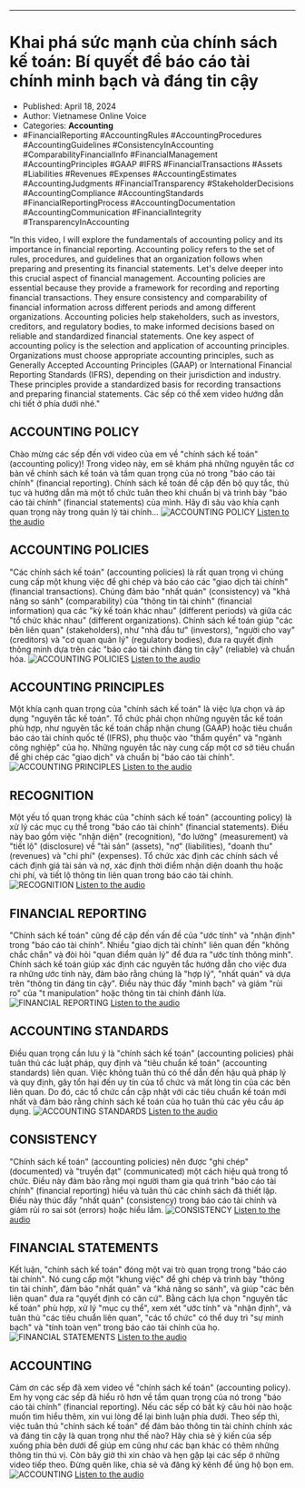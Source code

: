 
---

# Khai phá sức mạnh của chính sách kế toán: Bí quyết để báo cáo tài chính minh bạch và đáng tin cậy

- Published: April 18, 2024
- Author: Vietnamese Online Voice
- Categories: **Accounting**
- #FinancialReporting #AccountingRules #AccountingProcedures #AccountingGuidelines #ConsistencyInAccounting #ComparabilityFinancialInfo #FinancialManagement #AccountingPrinciples #GAAP #IFRS #FinancialTransactions #Assets #Liabilities #Revenues #Expenses #AccountingEstimates #AccountingJudgments #FinancialTransparency #StakeholderDecisions #AccountingCompliance #AccountingStandards #FinancialReportingProcess #AccountingDocumentation #AccountingCommunication #FinancialIntegrity #TransparencyInAccounting

"In this video, I will explore the fundamentals of accounting policy and its importance in financial reporting. Accounting policy refers to the set of rules, procedures, and guidelines that an organization follows when preparing and presenting its financial statements. Let's delve deeper into this crucial aspect of financial management. Accounting policies are essential because they provide a framework for recording and reporting financial transactions. They ensure consistency and comparability of financial information across different periods and among different organizations. Accounting policies help stakeholders, such as investors, creditors, and regulatory bodies, to make informed decisions based on reliable and standardized financial statements. One key aspect of accounting policy is the selection and application of accounting principles. Organizations must choose appropriate accounting principles, such as Generally Accepted Accounting Principles (GAAP) or International Financial Reporting Standards (IFRS), depending on their jurisdiction and industry. These principles provide a standardized basis for recording transactions and preparing financial statements. Các sếp có thể xem video hướng dẫn chi tiết ở phía dưới nhé."


## ACCOUNTING POLICY

Chào mừng các sếp đến với video của em về "chính sách kế toán" (accounting policy)! Trong video này, em sẽ khám phá những nguyên tắc cơ bản về chính sách kế toán và tầm quan trọng của nó trong "báo cáo tài chính" (financial reporting). Chính sách kế toán đề cập đến bộ quy tắc, thủ tục và hướng dẫn mà một tổ chức tuân theo khi chuẩn bị và trình bày "báo cáo tài chính" (financial statements) của mình. Hãy đi sâu vào khía cạnh quan trọng này trong quản lý tài chính...
![ACCOUNTING POLICY](https://http-archiver-apis-production-80.schnworks.com/storage/images/transitions/2024-04-18/transition--23265453126-Montserrat-Thin-673AB7.jpg)
[Listen to the audio](https://http-archiver-apis-production-80.schnworks.com/storage/audio/file-20716343920.mp3)



## ACCOUNTING POLICIES

"Các chính sách kế toán" (accounting policies) là rất quan trọng vì chúng cung cấp một khung việc để ghi chép và báo cáo các "giao dịch tài chính" (financial transactions). Chúng đảm bảo "nhất quán" (consistency) và "khả năng so sánh" (comparability) của "thông tin tài chính" (financial information) qua các "kỳ kế toán khác nhau" (different periods) và giữa các "tổ chức khác nhau" (different organizations). Chính sách kế toán giúp "các bên liên quan" (stakeholders), như "nhà đầu tư" (investors), "người cho vay" (creditors) và "cơ quan quản lý" (regulatory bodies), đưa ra quyết định thông minh dựa trên các "báo cáo tài chính đáng tin cậy" (reliable) và chuẩn hóa.
![ACCOUNTING POLICIES](https://http-archiver-apis-production-80.schnworks.com/storage/images/transitions/2024-04-18/transition--3521117754-Montserrat-Regular-880E4F.jpg)
[Listen to the audio](https://http-archiver-apis-production-80.schnworks.com/storage/audio/file-12537910007.mp3)



## ACCOUNTING PRINCIPLES

Một khía cạnh quan trọng của "chính sách kế toán" là việc lựa chọn và áp dụng "nguyên tắc kế toán". Tổ chức phải chọn những nguyên tắc kế toán phù hợp, như nguyên tắc kế toán chấp nhận chung (GAAP) hoặc tiêu chuẩn báo cáo tài chính quốc tế (IFRS), phụ thuộc vào "thẩm quyền" và "ngành công nghiệp" của họ. Những nguyên tắc này cung cấp một cơ sở tiêu chuẩn để ghi chép các "giao dịch" và chuẩn bị "báo cáo tài chính".
![ACCOUNTING PRINCIPLES](https://http-archiver-apis-production-80.schnworks.com/storage/images/transitions/2024-04-18/transition--36927822169-Montserrat-Thin-512DA8.jpg)
[Listen to the audio](https://http-archiver-apis-production-80.schnworks.com/storage/audio/file-8671895045.mp3)



## RECOGNITION

Một yếu tố quan trọng khác của "chính sách kế toán" (accounting policy) là xử lý các mục cụ thể trong "báo cáo tài chính" (financial statements). Điều này bao gồm việc "nhận diện" (recognition), "đo lường" (measurement) và "tiết lộ" (disclosure) về "tài sản" (assets), "nợ" (liabilities), "doanh thu" (revenues) và "chi phí" (expenses). Tổ chức xác định các chính sách về cách định giá tài sản và nợ, xác định thời điểm nhận diện doanh thu hoặc chi phí, và tiết lộ thông tin liên quan trong báo cáo tài chính.
![RECOGNITION](https://http-archiver-apis-production-80.schnworks.com/storage/images/transitions/2024-04-18/transition--42472766506-Montserrat-Medium-9C27B0.jpg)
[Listen to the audio](https://http-archiver-apis-production-80.schnworks.com/storage/audio/file-9716593395.mp3)



## FINANCIAL REPORTING

"Chính sách kế toán" cũng đề cập đến vấn đề của "ước tính" và "nhận định" trong "báo cáo tài chính". Nhiều "giao dịch tài chính" liên quan đến "không chắc chắn" và đòi hỏi "quan điểm quản lý" để đưa ra "ước tính thông minh". Chính sách kế toán giúp xác định các nguyên tắc hướng dẫn cho việc đưa ra những ước tính này, đảm bảo rằng chúng là "hợp lý", "nhất quán" và dựa trên "thông tin đáng tin cậy". Điều này thúc đẩy "minh bạch" và giảm "rủi ro" của "t manipulation" hoặc thông tin tài chính đánh lừa.
![FINANCIAL REPORTING](https://http-archiver-apis-production-80.schnworks.com/storage/images/transitions/2024-04-18/transition-2964202576-Montserrat-ExtraBold-303F9F.jpg)
[Listen to the audio](https://http-archiver-apis-production-80.schnworks.com/storage/audio/file-23666424483.mp3)



## ACCOUNTING STANDARDS

Điều quan trọng cần lưu ý là "chính sách kế toán" (accounting policies) phải tuân thủ các luật pháp, quy định và "tiêu chuẩn kế toán" (accounting standards) liên quan. Việc không tuân thủ có thể dẫn đến hậu quả pháp lý và quy định, gây tổn hại đến uy tín của tổ chức và mất lòng tin của các bên liên quan. Do đó, các tổ chức cần cập nhật với các tiêu chuẩn kế toán mới nhất và đảm bảo rằng chính sách kế toán của họ tuân thủ các yêu cầu áp dụng.
![ACCOUNTING STANDARDS](https://http-archiver-apis-production-80.schnworks.com/storage/images/transitions/2024-04-18/transition-3243094436-Montserrat-SemiBold-7B1FA2.jpg)
[Listen to the audio](https://http-archiver-apis-production-80.schnworks.com/storage/audio/file-42971964518.mp3)



## CONSISTENCY

"Chính sách kế toán" (accounting policies) nên được "ghi chép" (documented) và "truyền đạt" (communicated) một cách hiệu quả trong tổ chức. Điều này đảm bảo rằng mọi người tham gia quá trình "báo cáo tài chính" (financial reporting) hiểu và tuân thủ các chính sách đã thiết lập. Điều này thúc đẩy "nhất quán" (consistency) trong báo cáo tài chính và giảm rủi ro sai sót (errors) hoặc hiểu lầm.
![CONSISTENCY](https://http-archiver-apis-production-80.schnworks.com/storage/images/transitions/2024-04-18/transition--8716010923-Montserrat-SemiBold-7B1FA2.jpg)
[Listen to the audio](https://http-archiver-apis-production-80.schnworks.com/storage/audio/file-37550167772.mp3)



## FINANCIAL STATEMENTS

Kết luận, "chính sách kế toán" đóng một vai trò quan trọng trong "báo cáo tài chính". Nó cung cấp một "khung việc" để ghi chép và trình bày "thông tin tài chính", đảm bảo "nhất quán" và "khả năng so sánh", và giúp "các bên liên quan" đưa ra "quyết định có căn cứ". Bằng cách lựa chọn "nguyên tắc kế toán" phù hợp, xử lý "mục cụ thể", xem xét "ước tính" và "nhận định", và tuân thủ "các tiêu chuẩn liên quan", "các tổ chức" có thể duy trì "sự minh bạch" và "tính toàn vẹn" trong báo cáo tài chính của họ.
![FINANCIAL STATEMENTS](https://http-archiver-apis-production-80.schnworks.com/storage/images/transitions/2024-04-18/transition-20783851095-Montserrat-ExtraBold-283593.jpg)
[Listen to the audio](https://http-archiver-apis-production-80.schnworks.com/storage/audio/file-45855935619.mp3)



## ACCOUNTING

Cảm ơn các sếp đã xem video về "chính sách kế toán" (accounting policy). Em hy vọng các sếp đã hiểu rõ hơn về tầm quan trọng của nó trong "báo cáo tài chính" (financial reporting). Nếu các sếp có bất kỳ câu hỏi nào hoặc muốn tìm hiểu thêm, xin vui lòng để lại bình luận phía dưới. Theo sếp thì, việc tuân thủ "chính sách kế toán" để đảm bảo thông tin tài chính chính xác và đáng tin cậy là quan trọng như thế nào? Hãy chia sẻ ý kiến của sếp xuống phía bên dưới để giúp em cũng như các bạn khác có thêm những thông tin thú vị. Còn bây giờ thì xin chào và hẹn gặp lại các sếp ở những video tiếp theo. Đừng quên like, chia sẻ và đăng ký kênh để ủng hộ bọn em.
![ACCOUNTING](https://http-archiver-apis-production-80.schnworks.com/storage/images/transitions/2024-04-18/transition-27076227133-Montserrat-Regular-7B1FA2.jpg)
[Listen to the audio](https://http-archiver-apis-production-80.schnworks.com/storage/audio/file-18789572216.mp3)

